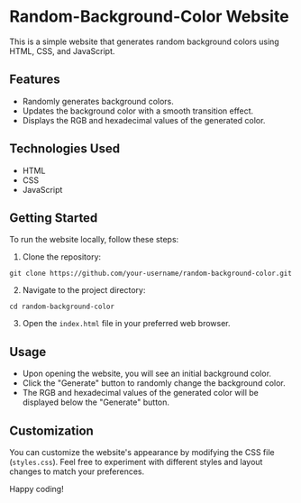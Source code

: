 # Random-Background-Color Website

This is a simple website that generates random background colors using HTML, CSS, and JavaScript.

## Features

- Randomly generates background colors.
- Updates the background color with a smooth transition effect.
- Displays the RGB and hexadecimal values of the generated color.

## Technologies Used

- HTML
- CSS
- JavaScript

## Getting Started

To run the website locally, follow these steps:

1. Clone the repository:

```
git clone https://github.com/your-username/random-background-color.git
```

2. Navigate to the project directory:

```
cd random-background-color
```

3. Open the `index.html` file in your preferred web browser.

## Usage

- Upon opening the website, you will see an initial background color.
- Click the "Generate" button to randomly change the background color.
- The RGB and hexadecimal values of the generated color will be displayed below the "Generate" button.

## Customization

You can customize the website's appearance by modifying the CSS file (`styles.css`). Feel free to experiment with different styles and layout changes to match your preferences.

Happy coding!
